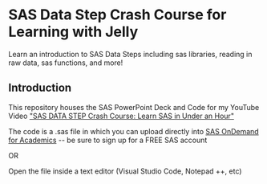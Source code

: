 # SAS Data Step Crash Course for Learning with Jelly 
Learn an introduction to SAS Data Steps including sas libraries, reading in raw data, sas functions, and more!

## Introduction 

This repository houses the SAS PowerPoint Deck and Code for my YouTube Video ["SAS DATA STEP Crash Course:  Learn SAS in Under an Hour"](https://youtu.be/OU7SbJbtjPg)

The code is a .sas file in which you can upload directly into [SAS OnDemand for Academics](https://www.sas.com/en_us/software/on-demand-for-academics.html) -- be sure to sign up for a FREE SAS account 

OR 

Open the file inside a text editor (Visual Studio Code, Notepad ++, etc) 
